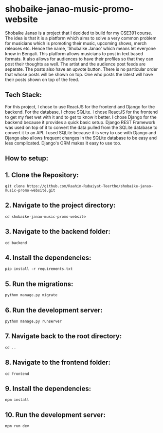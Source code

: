 # shobaike-janao-music-promo-website
Shobaike Janao is a project that I decided to build for my CSE391 course. The idea is that it is a platform which aims to solve a very common problem for musicians which is promoting their music, upcoming shows, merch releases etc. Hence the name, 'Shobaike Janao' which means let everyone know in Bengali. This platform allows musicians to post in text based formats. It also allows for audiences to have their profiles so that they can post their thoughts as well. The artist and the audience post feeds are separate. The posts also have an upvote button. There is no particular order that whose posts will be shown on top. One who posts the latest will have their posts shown on top of the feed. 

## Tech Stack:
For this project, I chose to use ReactJS for the frontend and Django for the backend. For the database, I chose SQLite. I chose ReactJS for the frontend to get my feet wet with it and to get to know it better. I chose Django for the backend because it provides a quick basic setup. Django REST Framework was used on top of it to convert the data pulled from the SQLite database to convert it to an API. I used SQLite because it is very to use with Django and Django also allows frequent changes in the SQLite database to be easy and less complicated. Django's ORM makes it easy to use too. 

## How to setup:
  ## 1. Clone the Repository:
  ```git clone https://github.com/Raahim-Rubaiyat-Teertho/shobaike-janao-music-promo-website.git```

  ## 2. Navigate to the project directory:
  ```cd shobaike-janao-music-promo-website```

  ## 3. Navigate to the backend folder:
  ```cd backend```

  ## 4. Install the dependencies:
  ```pip install -r requirements.txt```

  ## 5. Run the migrations:
  ```python manage.py migrate```
  
  ## 6. Run the development server:
  ```python manage.py runserver```
  
  ## 7. Navigate back to the root directory:
  ```cd ..```

  ## 8. Navigate to the frontend folder:
  ```cd frontend```

  ## 9. Install the dependencies:
  ```npm install```

  ## 10. Run the development server:
  ```npm run dev```

